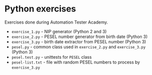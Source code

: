 # Python exercises

Exercises done during Automation Tester Academy.

* `exercise_1.py` - NIP generator (Python 2 and 3)
* `exercise_2.py` - PESEL number generator from birth date (Python 3)
* `exercise_3.py` - birth date extractor from PESEL number (Python 3)
* `pesel.py` - common class used in `exercise_2.py` and `exercise_3.py` (Python 3)
* `pesel.test.py` - unittests for `PESEL` class
* `pesel-list.txt` - file with random PESEL numbers to process by `exercise_3.py`
